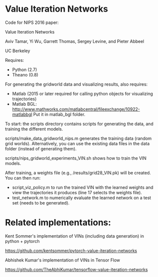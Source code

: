 # Value Iteration Networks
Code for NIPS 2016 paper:

Value Iteration Networks

Aviv Tamar, Yi Wu, Garrett Thomas, Sergey Levine, and Pieter Abbeel

UC Berkeley


Requires:
- Python (2.7)
- Theano (0.8)

For generating the gridworld data and visualizing results, also requires:
- Matlab (2015 or later required for calling python objects for visualizing trajectories)
- Matlab BGL: http://www.mathworks.com/matlabcentral/fileexchange/10922-matlabbgl
  Put it in matlab_bgl folder.

To start: the scripts directory contains scripts for generating the data, 
and training the different models. 

scripts/make_data_gridworld_nips.m generates the training data (random grid worlds).
Alternatively, you can use the existing data files in the data folder (instead of generating them).

scripts/nips_gridworld_experiments_VIN.sh shows how to train the VIN models.

After training, a weights file (e.g., /results/grid28_VIN.pk) will be created. You can then run:
- script_viz_policy.m to run the trained VIN with the learned weights and view the trajectories
  it produces (line 17 selects the weights file).
- test_network.m to numerically evaluate the learned network on a test set (needs to be generated).


# Related implementations:
Kent Sommer's implementation of VINs (including data generation) in python + pytorch

https://github.com/kentsommer/pytorch-value-iteration-networks

Abhishek Kumar's implementation of VINs in Tensor Flow

https://github.com/TheAbhiKumar/tensorflow-value-iteration-networks

